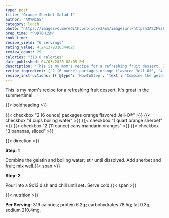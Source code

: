 ```yaml
---
type: post
title: "Orange Sherbet Salad I"
author: "AMYMCGS"
category: lunch
photo: "https://imagesvc.meredithcorp.io/v3/mm/image?url=https%3A%2F%2Fimages.media-allrecipes.com%2Fuserphotos%2F1302973.jpg"
prep_time: "P0DT0H15M"
cook_time: 
recipe_yield: "6 servings"
rating_value: 4.241379310344827
review_count: 29
calories: "318.8 calories"
date_published: 04/03/2020 08:05 PM
description: "This is my mom's recipe for a refreshing fruit dessert. It's great in the summertime!"
recipe_ingredient: ['2 (6 ounce) packages orange flavored Jell-O®', '4 cups boiling water', '1 quart orange sherbet', '2 (11 ounce) cans mandarin oranges', '3 bananas, sliced']
recipe_instructions: [{'@type': 'HowToStep', 'text': 'Combine the gelatin and boiling water; stir until dissolved. Add sherbet and fruit; mix well.\n'}, {'@type': 'HowToStep', 'text': 'Pour into a 9x13 dish and chill until set. Serve cold.\n'}]
---
```


This is my mom's recipe for a refreshing fruit dessert. It's great in the summertime! 

{{< boldheading >}}

{{< checkbox "2 (6 ounce) packages orange flavored Jell-O®" >}}
{{< checkbox "4 cups boiling water" >}}
{{< checkbox "1 quart orange sherbet" >}}
{{< checkbox "2 (11 ounce) cans mandarin oranges" >}}
{{< checkbox "3  bananas, sliced" >}}


{{< direction >}}

**Step: 1**

Combine the gelatin and boiling water; stir until dissolved. Add sherbet and fruit; mix well.{{< span >}}

**Step: 2**

Pour into a 9x13 dish and chill until set. Serve cold.{{< span >}}

{{< nutrition >}}

**Per Serving:** 319 calories; protein 6.2g; carbohydrates 78.5g; fat 0.3g; sodium 210.4mg.